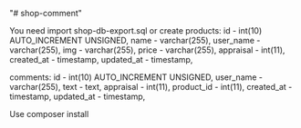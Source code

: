 "# shop-comment" 

You need import shop-db-export.sql or create 
products:
    id - int(10) AUTO_INCREMENT UNSIGNED,
    name - varchar(255),
    user_name - varchar(255),
    img - varchar(255),
    price - varchar(255),
    appraisal - int(11),
    created_at - timestamp,
    updated_at - timestamp,
    
comments: 
    id - int(10) AUTO_INCREMENT UNSIGNED,
    user_name - varchar(255),
    text - text,
    appraisal - int(11),
    product_id - int(11),
    created_at - timestamp,
    updated_at - timestamp,
    
Use composer install


